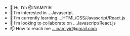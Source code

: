 - 👋 Hi, I’m @INAMIYIR
- 👀 I’m interested in ...Javascript
- 🌱 I’m currently learning ...HTML/CSS/Javascript/React.js
- 💞️ I’m looking to collaborate on ...Javascript/React.js
- 📫 How to reach me ...inamiyir@gmail.com

<!---
INAMIYIR/INAMIYIR is a ✨ special ✨ repository because its `README.md` (this file) appears on your GitHub profile.
You can click the Preview link to take a look at your changes.
--->
